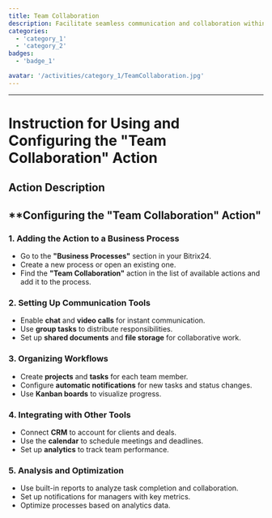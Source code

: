 ```yaml
---
title: Team Collaboration
description: Facilitate seamless communication and collaboration within your team.
categories: 
  - 'category_1'
  - 'category_2'
badges: 
  - 'badge_1'

avatar: '/activities/category_1/TeamCollaboration.jpg'
---
```

---
# Instruction for Using and Configuring the "Team Collaboration" Action

## Action Description

## **Configuring the "Team Collaboration" Action"

### 1. Adding the Action to a Business Process
- Go to the **"Business Processes"** section in your Bitrix24.
- Create a new process or open an existing one.
- Find the **"Team Collaboration"** action in the list of available actions and add it to the process.

### 2. Setting Up Communication Tools
- Enable **chat** and **video calls** for instant communication.
- Use **group tasks** to distribute responsibilities.
- Set up **shared documents** and **file storage** for collaborative work.

### 3. Organizing Workflows
- Create **projects** and **tasks** for each team member.
- Configure **automatic notifications** for new tasks and status changes.
- Use **Kanban boards** to visualize progress.

### 4. Integrating with Other Tools
- Connect **CRM** to account for clients and deals.
- Use the **calendar** to schedule meetings and deadlines.
- Set up **analytics** to track team performance.

### 5. Analysis and Optimization
- Use built-in reports to analyze task completion and collaboration.
- Set up notifications for managers with key metrics.
- Optimize processes based on analytics data.   
